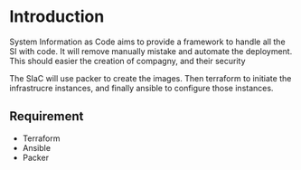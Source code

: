 # Introduction 

System Information as Code aims to provide a framework to handle all the SI with code.
It will remove manually mistake and automate the deployment.
This should easier the creation of compagny, and their security

The SIaC will use packer to create the images.
Then terraform to initiate the infrastrucre instances, and finally ansible to configure those instances.


## Requirement

* Terraform
* Ansible
* Packer


